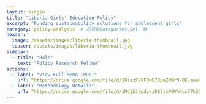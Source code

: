 ```yaml
---
layout: single
title: "Liberia Girls' Education Policy"
excerpt: "Funding sustainability solutions for adolescent girls"
category: policy-analysis  # 必须和categories.yml一致
header:
  image: /assets/images/liberia-thumbnail.jpg
  teaser: /assets/images/liberia-thumbnail.jpg
sidebar:
  - title: "Role"
    text: "Policy Research Fellow"
actions:
  - label: "View Full Memo (PDF)"
    url: “https://drive.google.com/file/d/19iazFvXFOwU70paZM9rN-0E-saeQUaHA/view?usp=sharing” 
  - label: "Methodology Details"
    url: “https://drive.google.com/file/d/1Mdjb1kLdyxz8EljmPGVhKcc77k35XjDe/view?usp=sharing”
---
```

